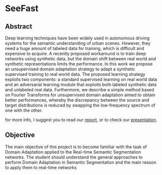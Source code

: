 # SeeFast
## Abstract
Deep learning techniques have been widely used in
autonomous driving systems for the semantic understanding of
urban scenes. However, they need a huge amount of labeled
data for training, which is difficult and expensive to acquire.
A recently proposed workaround is to train deep networks using
synthetic data, but the domain shift between real world and
synthetic representations limits the performance. In this work we
propose an unsupervised domain adaptation strategy to adapt a
synthetic supervised training to real world data. The proposed
learning strategy exploits two components: a standard supervised
learning on real world data and an adversarial learning module
that exploits both labeled synthetic data and unlabeled real
data. Furthermore, we describe a simple method based on
Fourier Transforms for unsupervised domain adaptation aimed
to obtain better performances, whereby the discrepancy between
the source and target distributions is reduced by swapping the
low-frequency spectrum of one with the other.

for more info, I suggest you to read our [report](Report.pdf), or to check our [presentation](Slides.pdf).


## Objective
The main objective of this project is to become familiar with the task of
Domain Adaptation applied to the Real-time Semantic Segmentation
networks. The student should understand the general approaches to perform
Domain Adaptation in Semantic Segmentation and the main reason to apply
them to real-time networks
 
